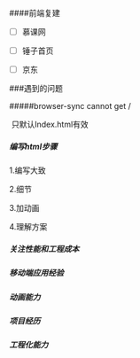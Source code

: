 ####前端复建

- [ ] 慕课网
- [ ] 锤子首页
- [ ] 京东



###遇到的问题

#####browser-sync cannot get /

​	只默认Index.html有效

##### 编写html步骤

1.编写大致

2.细节

3.加动画

4.理解方案

##### 关注性能和工程成本

##### 移动端应用经验

##### 动画能力

##### 项目经历

##### 工程化能力



